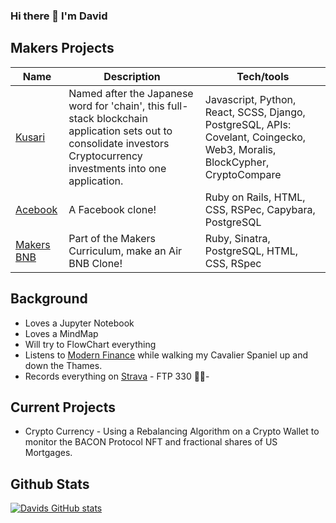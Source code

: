 ### Hi there 👋 I'm David



## Makers Projects

| Name                         | Description       | Tech/tools        |
| ---------------------------- | ----------------- | ----------------- |
| [Kusari](https://github.com/EMDevelop/Kusari) | Named after the Japanese word for 'chain', this full-stack blockchain application sets out to consolidate investors Cryptocurrency investments into one application. | Javascript, Python, React, SCSS, Django, PostgreSQL, APIs: Covelant, Coingecko, Web3, Moralis, BlockCypher, CryptoCompare |
| [Acebook](https://acebook-anti-social-media-inc.herokuapp.com/) | A Facebook clone! | Ruby on Rails, HTML, CSS, RSPec, Capybara, PostgreSQL |
| [Makers BNB](https://github.com/dhopz/makers-bnb-post-team) | Part of the Makers Curriculum, make an Air BNB Clone!| Ruby, Sinatra, PostgreSQL, HTML, CSS, RSpec

## Background

- Loves a Jupyter Notebook
- Loves a MindMap
- Will try to FlowChart everything
- Listens to [Modern Finance](https://open.spotify.com/show/3z1kRnklGRHd5BkU9rAa2y?si=b55dca0a61f84957) while walking my Cavalier Spaniel up and down the Thames.
- Records everything on [Strava](https://www.strava.com/athletes/dhoupapa) - FTP 330 🥵🚴- 

## Current Projects

- Crypto Currency - Using a Rebalancing Algorithm on a Crypto Wallet to monitor the BACON Protocol NFT and fractional shares of US Mortgages.

## Github Stats
[![Davids GitHub stats](https://github-readme-stats.vercel.app/api?username=dhopz&&theme=dark&show_icons=true&count_private=true)](https://github.com/dhopz/github-readme-stats)





